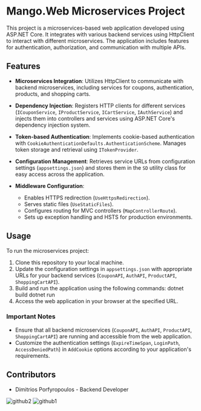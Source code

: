 # Mango.Web Microservices Project

This project is a microservices-based web application developed using ASP.NET Core. It integrates with various backend services using HttpClient to interact with different microservices. The application includes features for authentication, authorization, and communication with multiple APIs.

## Features

- **Microservices Integration**: Utilizes HttpClient to communicate with backend microservices, including services for coupons, authentication, products, and shopping carts.
  
- **Dependency Injection**: Registers HTTP clients for different services (`ICouponService`, `IProductService`, `ICartService`, `IAuthService`) and injects them into controllers and services using ASP.NET Core's dependency injection system.

- **Token-based Authentication**: Implements cookie-based authentication with `CookieAuthenticationDefaults.AuthenticationScheme`. Manages token storage and retrieval using `ITokenProvider`.

- **Configuration Management**: Retrieves service URLs from configuration settings (`appsettings.json`) and stores them in the `SD` utility class for easy access across the application.

- **Middleware Configuration**:
  - Enables HTTPS redirection (`UseHttpsRedirection`).
  - Serves static files (`UseStaticFiles`).
  - Configures routing for MVC controllers (`MapControllerRoute`).
  - Sets up exception handling and HSTS for production environments.

## Usage

To run the microservices project:

1. Clone this repository to your local machine.
2. Update the configuration settings in `appsettings.json` with appropriate URLs for your backend services (`CouponAPI`, `AuthAPI`, `ProductAPI`, `ShoppingCartAPI`).
3. Build and run the application using the following commands:
dotnet build
dotnet run
4. Access the web application in your browser at the specified URL.

### Important Notes

- Ensure that all backend microservices (`CouponAPI`, `AuthAPI`, `ProductAPI`, `ShoppingCartAPI`) are running and accessible from the web application.
- Customize the authentication settings (`ExpireTimeSpan`, `LoginPath`, `AccessDeniedPath`) in `AddCookie` options according to your application's requirements.

## Contributors

- Dimitrios Porfyropoulos - Backend Developer

![github2](https://github.com/dimiporf/Mango/assets/74142959/81d3b778-910c-4934-a88e-d0b7e828fd06)
![github1](https://github.com/dimiporf/Mango/assets/74142959/b5fd427d-6f02-41e2-b44d-3ef2d1767b86)
